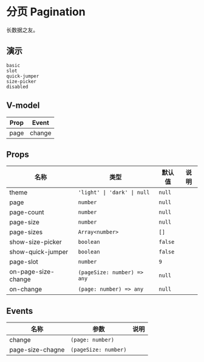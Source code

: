 # 分页 Pagination
<!--single-column-->
长数据之友。
## 演示
```demo
basic
slot
quick-jumper
size-picker
disabled
```
## V-model
|Prop|Event|
|-|-|
|page|change|

## Props
|名称|类型|默认值|说明|
|-|-|-|-|
|theme|`'light' \| 'dark' \| null`|`null`||
|page|`number`|`null`||
|page-count|`number`|`null`||
|page-size|`number`|`null`||
|page-sizes|`Array<number>`|`[]`||
|show-size-picker|`boolean`|`false`||
|show-quick-jumper|`boolean`|`false`||
|page-slot|`number`|`9`||
|on-page-size-change|`(pageSize: number) => any`|`null`||
|on-change|`(page: number) => any`|`null`||

## Events
|名称|参数|说明|
|-|-|-|
|change|`(page: number)`||
|page-size-chagne|`(pageSize: number)`||